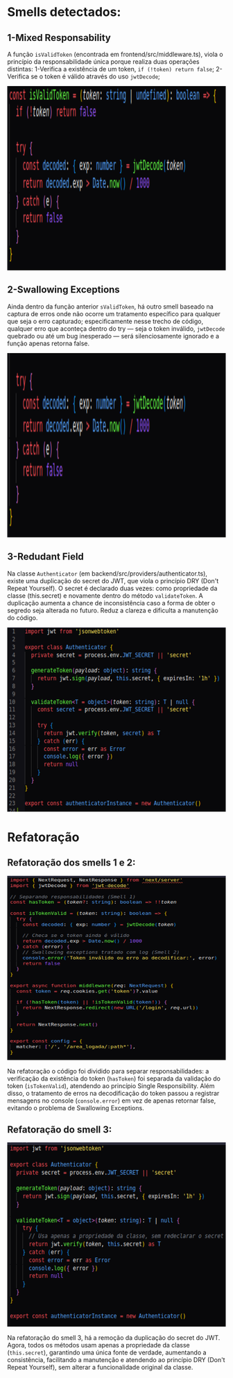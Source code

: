 # Smells detectados:
## 1-Mixed Responsability
A função `isValidToken` (encontrada em frontend/src/middleware.ts), viola o princípio da responsabilidade única porque realiza duas operações distintas:
    1-Verifica a existência de um token, `if (!token) return false`;
    2-Verifica se o token é válido através do uso `jwtDecode`;

<img width="562" height="425" alt="image" src="./docs/smell1.png" />

## 2-Swallowing Exceptions
Ainda dentro da função anterior `sValidToken`, há outro smell baseado na captura de erros onde não ocorre um tratamento específico para qualquer que seja o erro capturado; especificamente nesse trecho de código, qualquer erro que aconteça dentro do try — seja o token inválido, `jwtDecode` quebrado ou até um bug inesperado — será silenciosamente ignorado e a função apenas retorna false.

<img width="562" height="425" alt="image" src="./docs/smell2.png" />

## 3-Redudant Field
Na classe `Authenticator` (em backend/src/providers/authenticator.ts), existe uma duplicação do secret do JWT, que viola o princípio DRY (Don't Repeat Yourself). O secret é declarado duas vezes: como propriedade da classe (this.secret) e novamente dentro do método `validateToken`. A duplicação aumenta a chance de inconsistência caso a forma de obter o segredo seja alterada no futuro. Reduz a clareza e dificulta a manutenção do código.

<img width="562" height="425" alt="image" src="./docs/smell3.png" />

# Refatoração
## Refatoração dos smells 1 e 2:
<img width="562" height="425" alt="image" src="./docs/refactor1.png" />

Na refatoração o código foi dividido para separar responsabilidades: a verificação da existência do token (`hasToken`) foi separada da validação do token (`isTokenValid`), atendendo ao princípio Single Responsibility. Além disso, o tratamento de erros na decodificação do token passou a registrar mensagens no console (`console.error`) em vez de apenas retornar false, evitando o problema de Swallowing Exceptions.


## Refatoração do smell 3:
<img width="562" height="425" alt="image" src="./docs/refactor2.png" />

Na refatoração do smell 3, há a remoção da duplicação do secret do JWT. Agora, todos os métodos usam apenas a propriedade da classe (`this.secret`), garantindo uma única fonte de verdade, aumentando a consistência, facilitando a manutenção e atendendo ao princípio DRY (Don't Repeat Yourself), sem alterar a funcionalidade original da classe.
